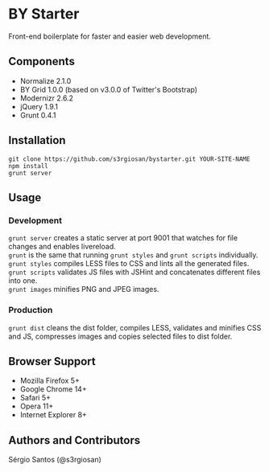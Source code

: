 # BY Starter
Front-end boilerplate for faster and easier web development.

## Components
* Normalize 2.1.0
* BY Grid 1.0.0 (based on v3.0.0 of Twitter's Bootstrap)
* Modernizr 2.6.2
* jQuery 1.9.1
* Grunt 0.4.1  

## Installation
```
git clone https://github.com/s3rgiosan/bystarter.git YOUR-SITE-NAME
npm install
grunt server
```

## Usage

### Development
`grunt server` creates a static server at port 9001 that watches for file changes and enables livereload.  
`grunt` is the same that running `grunt styles` and `grunt scripts` individually.  
`grunt styles` compiles LESS files to CSS and lints all the generated files.  
`grunt scripts` validates JS files with JSHint and concatenates different files into one.  
`grunt images` minifies PNG and JPEG images.  

### Production
`grunt dist` cleans the dist folder, compiles LESS, validates and minifies CSS and JS, compresses images and copies selected files to dist folder.  

## Browser Support
* Mozilla Firefox 5+
* Google Chrome 14+
* Safari 5+
* Opera 11+
* Internet Explorer 8+

## Authors and Contributors
Sérgio Santos (@s3rgiosan)